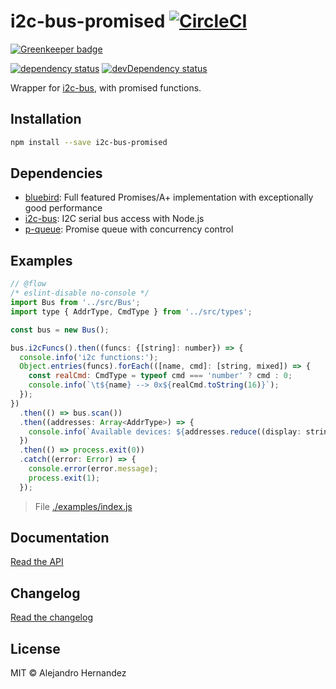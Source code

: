 # i2c-bus-promised [![CircleCI](https://circleci.com/gh/AlejandroHerr/i2c-bus-promised/tree/master.svg?style=svg)](https://circleci.com/gh/AlejandroHerr/scroll-phat-hd.js/tree/development)

[![Greenkeeper badge](https://badges.greenkeeper.io/AlejandroHerr/i2c-bus-promised.svg)](https://greenkeeper.io/)

<!--@shields.flatSquare('deps','devDeps')-->
[![dependency status](https://img.shields.io/david/AlejandroHerr/i2c-bus-promised/master.svg?style=flat-square)](https://david-dm.org/AlejandroHerr/i2c-bus-promised/master) [![devDependency status](https://img.shields.io/david/dev/AlejandroHerr/i2c-bus-promised/master.svg?style=flat-square)](https://david-dm.org/AlejandroHerr/i2c-bus-promised/master#info=devDependencies)
<!--/@-->

Wrapper for [i2c-bus](https://github.com/fivdi/i2c-bus), with promised functions.

<!--@installation()-->
## Installation

```sh
npm install --save i2c-bus-promised
```
<!--/@-->

<!--@dependencies()-->
## <a name="dependencies">Dependencies</a>

- [bluebird](https://github.com/petkaantonov/bluebird): Full featured Promises/A+ implementation with exceptionally good performance
- [i2c-bus](https://github.com/fivdi/i2c-bus): I2C serial bus access with Node.js
- [p-queue](undefined): Promise queue with concurrency control

<!--/@-->

## Examples

<!--@snippet('./examples/index.js', { showSource: true })-->
```js
// @flow
/* eslint-disable no-console */
import Bus from '../src/Bus';
import type { AddrType, CmdType } from '../src/types';

const bus = new Bus();

bus.i2cFuncs().then((funcs: {[string]: number}) => {
  console.info('i2c functions:');
  Object.entries(funcs).forEach(([name, cmd]: [string, mixed]) => {
    const realCmd: CmdType = typeof cmd === 'number' ? cmd : 0;
    console.info(`\t${name} --> 0x${realCmd.toString(16)}`);
  });
})
  .then(() => bus.scan())
  .then((addresses: Array<AddrType>) => {
    console.info(`Available devices: ${addresses.reduce((display: string, addr: AddrType) => `${display}, 0x${addr.toString(16)}`, '')}`);
  })
  .then(() => process.exit(0))
  .catch((error: Error) => {
    console.error(error.message);
    process.exit(1);
  });
```

> File [./examples/index.js](./examples/index.js)
<!--/@-->

## Documentation

[Read the API](./API.md)

## Changelog

[Read the changelog](./CHANGELOG.md)

## License

MIT © Alejandro Hernandez
